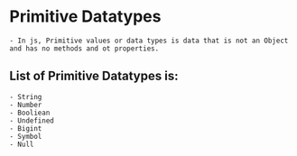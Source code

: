 # Primitive Datatypes
    - In js, Primitive values or data types is data that is not an Object and has no methods and ot properties.
## List of Primitive Datatypes is:
    - String
    - Number
    - Booliean
    - Undefined
    - Bigint 
    - Symbol
    - Null